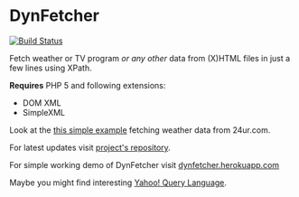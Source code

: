 DynFetcher
============

[![Build Status](https://secure.travis-ci.org/matjaz/dynfetcher.png?branch=master)](http://travis-ci.org/matjaz/dynfetcher)

Fetch weather or TV program _or any other_ data from (X)HTML files in just a few lines using XPath.

__Requires__ PHP 5 and following extensions:

- DOM XML
- SimpleXML


Look at the [this simple example](
https://github.com/matjaz/dynfetcher/blob/master/24ur.com_weather.php)  fetching weather data from 24ur.com.

For latest updates visit [project's repository](https://github.com/matjaz/dynfetcher/).

For simple working demo of DynFetcher visit [dynfetcher.herokuapp.com](http://dynfetcher.herokuapp.com)

Maybe you might find interesting [Yahoo! Query Language](http://developer.yahoo.com/yql/).